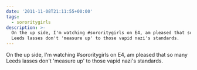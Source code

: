```yaml
---
date: '2011-11-08T21:11:55+00:00'
tags:
  - sororitygirls
description: >-
  On the up side, I'm watching #sororitygirls on E4, am pleased that so many
  Leeds lasses don't 'measure up' to those vapid nazi's standards.
---
```

On the up side, I'm watching #sororitygirls on E4, am pleased that so many Leeds lasses don't 'measure up' to those vapid nazi's standards.
